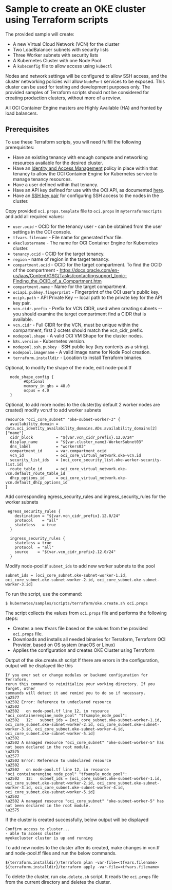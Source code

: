 # Sample to create an OKE cluster using Terraform scripts

The provided sample will create:

* A new Virtual Cloud Network (VCN) for the cluster
* Two LoadBalancer subnets with security lists
* Three Worker subnets with security lists
* A Kubernetes Cluster with one Node Pool
* A `kubeconfig` file to allow access using `kubectl`

Nodes and network settings will be configured to allow SSH access, and the cluster networking policies will allow `NodePort` services to be exposed. This cluster can be used for testing and development purposes only. The provided samples of Terraform scripts should not be considered for creating production clusters, without more of a review.

All OCI Container Engine masters are Highly Available (HA) and fronted by load balancers.



## Prerequisites

To use these Terraform scripts, you will need fulfill the following prerequisites:
* Have an existing tenancy with enough compute and networking resources available for the desired cluster.
* Have an [Identity and Access Management](https://docs.cloud.oracle.com/iaas/Content/ContEng/Concepts/contengpolicyconfig.htm#PolicyPrerequisitesService) policy in place within that tenancy to allow the OCI Container Engine for Kubernetes service to manage tenancy resources.
* Have a user defined within that tenancy.
* Have an API key defined for use with the OCI API, as documented [here](https://docs.cloud.oracle.com/iaas/Content/Identity/Tasks/managingcredentials.htm).
* Have an [SSH key pair](https://docs.oracle.com/en/cloud/iaas/compute-iaas-cloud/stcsg/generating-ssh-key-pair.html) for configuring SSH access to the nodes in the cluster.

Copy provided `oci.props.template` file to `oci.props` in `myterraformscripts` and add all required values:
* `user.ocid` - OCID for the tenancy user - can be obtained from the user settings in the OCI console.
* `tfvars.filename` - File name for generated tfvar file.
* `okeclustername` - The name for OCI Container Engine for Kubernetes cluster.
* `tenancy.ocid` - OCID for the target tenancy.
* `region` - name of region in the target tenancy.
* `compartment.ocid` - OCID for the target compartment. To find the OCID of the compartment - https://docs.oracle.com/en-us/iaas/Content/GSG/Tasks/contactingsupport_topic-Finding_the_OCID_of_a_Compartment.htm
* `compartment.name` - Name for the target compartment.
* `ociapi.pubkey.fingerprint` - Fingerprint of the OCI user's public key.
* `ocipk.path` - API Private Key -- local path to the private key for the API key pair.
* `vcn.cidr.prefix` - Prefix for VCN CIDR, used when creating subnets -- you should examine the target compartment find a CIDR that is available.
* `vcn.cidr` - Full CIDR for the VCN, must be unique within the compartment, first 2 octets should match the vcn_cidr_prefix.
* `nodepool.shape` - A valid OCI VM Shape for the cluster nodes.
* `k8s.version` - Kubernetes version.
* `nodepool.ssh.pubkey` - SSH public key (key contents as a string).
* `nodepool.imagename` - A valid image name for Node Pool creation.
* `terraform.installdir` - Location to install Terraform binaries.

Optional, to modify the shape of the node, edit node-pool.tf 
```aidl
  node_shape_config {
        #Optional
        memory_in_gbs = 48.0
        ocpus = 4.0
  }
```
Optional, to add more nodes to the cluster(by default 2 worker nodes are created)
modify vcn.tf to add worker subnets
```aidl
resource "oci_core_subnet" "oke-subnet-worker-3" {
  availability_domain = data.oci_identity_availability_domains.ADs.availability_domains[2]["name"]
  cidr_block          = "${var.vcn_cidr_prefix}.12.0/24"
  display_name        = "${var.cluster_name}-WorkerSubnet03"
  dns_label           = "workers03"
  compartment_id      = var.compartment_ocid
  vcn_id              = oci_core_virtual_network.oke-vcn.id
  security_list_ids   = [oci_core_security_list.oke-worker-security-list.id]
  route_table_id      = oci_core_virtual_network.oke-vcn.default_route_table_id
  dhcp_options_id     = oci_core_virtual_network.oke-vcn.default_dhcp_options_id
}
```
Add corresponding egress_security_rules and ingress_security_rules for the worker subnets
```aidl
 egress_security_rules {
    destination = "${var.vcn_cidr_prefix}.12.0/24"
    protocol    = "all"
    stateless   = true
  }
```
```aidl
  ingress_security_rules {
    stateless = true
    protocol  = "all"
    source    = "${var.vcn_cidr_prefix}.12.0/24"
  }
```
Modify node-pool.tf `subnet_ids` to add new worker subnets to the pool
```aidl
subnet_ids = [oci_core_subnet.oke-subnet-worker-1.id, oci_core_subnet.oke-subnet-worker-2.id, oci_core_subnet.oke-subnet-worker-3.id]
```

To run the script, use the command:
```shell
$ kubernetes/samples/scripts/terraform/oke.create.sh oci.props
```
The script collects the values from `oci.props` file and performs the following steps:
* Creates a new tfvars file based on the values from the provided `oci.props` file.
* Downloads and installs all needed binaries for Terraform, Terraform OCI Provider, based on OS system (macOS or Linux)
* Applies the configuration and creates OKE Cluster using Terraform

Output of the oke.create.sh script
If there are errors in the configuration, output will be displayed like this
```
If you ever set or change modules or backend configuration for Terraform,
rerun this command to reinitialize your working directory. If you forget, other
commands will detect it and remind you to do so if necessary.
\u2577
\u2502 Error: Reference to undeclared resource
\u2502 
\u2502   on node-pool.tf line 12, in resource "oci_containerengine_node_pool" "tfsample_node_pool":
\u2502   12:   subnet_ids = [oci_core_subnet.oke-subnet-worker-1.id, oci_core_subnet.oke-subnet-worker-2.id, oci_core_subnet.oke-subnet-worker-3.id, oci_core_subnet.oke-subnet-worker-4.id, oci_core_subnet.oke-subnet-worker-5.id]
\u2502 
\u2502 A managed resource "oci_core_subnet" "oke-subnet-worker-5" has not been declared in the root module.
\u2575
\u2577
\u2502 Error: Reference to undeclared resource
\u2502 
\u2502   on node-pool.tf line 12, in resource "oci_containerengine_node_pool" "tfsample_node_pool":
\u2502   12:   subnet_ids = [oci_core_subnet.oke-subnet-worker-1.id, oci_core_subnet.oke-subnet-worker-2.id, oci_core_subnet.oke-subnet-worker-3.id, oci_core_subnet.oke-subnet-worker-4.id, oci_core_subnet.oke-subnet-worker-5.id]
\u2502 
\u2502 A managed resource "oci_core_subnet" "oke-subnet-worker-5" has not been declared in the root module.
\u2575
```

If the cluster is created successfully, below output will be displayed
```aidl
Confirm access to cluster...
- able to access cluster
myokecluster cluster is up and running
```

To add new nodes to the cluster after its created, make changes in vcn.tf and node-pool.tf files and
run the below commands.
```aidl
${terraform.installdir}/terraform plan -var-file=<tfvars.filename>
${terraform.installdir}/terraform apply -var-file=<tfvars.filename>
```

To delete the cluster, run `oke.delete.sh` script. It reads the `oci.props` file from the current directory and deletes the cluster.
